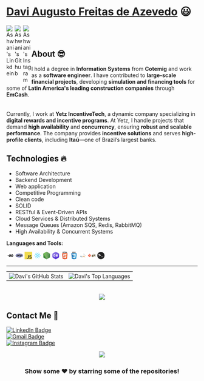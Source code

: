  # <a href="https://www.linkedin.com/in/davi-augusto-25b0991a3/">Davi Augusto Freitas de Azevedo</a> :smiley:
 
<a href="https://www.linkedin.com/in/davi-augusto-25b0991a3">
  <img align="left" alt="Ashwani's Linkdein" width="22px" src="https://cdn.jsdelivr.net/npm/simple-icons@v3/icons/linkedin.svg" />
</a>
<a href="https://github.com/gtkmk">
  <img align="left" alt="Ashwani's Github" width="22px" src="https://cdn.jsdelivr.net/npm/simple-icons@v3/icons/github.svg" />
</a>
<a href="https://www.instagram.com/davi.august">
  <img align="left" alt="Ashwani's Instagram" width="22px" src="https://cdn.jsdelivr.net/npm/simple-icons@v3/icons/instagram.svg" />
</a>

<br/>
<br/>

## About :sunglasses:
I hold a degree in **Information Systems** from **Cotemig** and work as a **software engineer**. I have contributed to **large-scale financial projects**, developing **simulation and financing tools** for some of **Latin America's leading construction companies** through **EmCash**.  
<br/>  
Currently, I work at **Yetz IncentiveTech**, a dynamic company specializing in **digital rewards and incentive programs**. At Yetz, I handle projects that demand **high availability** and **concurrency**, ensuring **robust and scalable performance**. The company provides **incentive solutions** and serves **high-profile clients**, including **Itaú**—one of Brazil’s largest banks.


## Technologies :fire:
- Software Architecture
- Backend Development
- Web application
- Competitive Programming
- Clean code
- SOLID
- RESTful & Event-Driven APIs
- Cloud Services & Distributed Systems
- Message Queues (Amazon SQS, Redis, RabbitMQ)
- High Availability & Concurrent Systems

**Languages and Tools:**  

<code><img height="20" src="https://raw.githubusercontent.com/github/explore/80688e429a7d4ef2fca1e82350fe8e3517d3494d/topics/go/go.png"></code>
<code><img height="20" src="https://raw.githubusercontent.com/github/explore/80688e429a7d4ef2fca1e82350fe8e3517d3494d/topics/php/php.png"></code>
<code><img height="20" src="https://raw.githubusercontent.com/github/explore/80688e429a7d4ef2fca1e82350fe8e3517d3494d/topics/javascript/javascript.png"></code>
<code><img height="20" src="https://raw.githubusercontent.com/github/explore/80688e429a7d4ef2fca1e82350fe8e3517d3494d/topics/react/react.png"></code>
<code><img height="20" src="https://raw.githubusercontent.com/github/explore/80688e429a7d4ef2fca1e82350fe8e3517d3494d/topics/nodejs/nodejs.png"></code>
<code><img height="20" src="https://raw.githubusercontent.com/github/explore/80688e429a7d4ef2fca1e82350fe8e3517d3494d/topics/csharp/csharp.png"></code>
<code><img height="20" src="https://raw.githubusercontent.com/github/explore/80688e429a7d4ef2fca1e82350fe8e3517d3494d/topics/html/html.png"></code>
<code><img height="20" src="https://raw.githubusercontent.com/github/explore/80688e429a7d4ef2fca1e82350fe8e3517d3494d/topics/css/css.png"></code>
<code><img height="20" src="https://raw.githubusercontent.com/github/explore/80688e429a7d4ef2fca1e82350fe8e3517d3494d/topics/mysql/mysql.png"></code>
<code><img height="20" src="https://raw.githubusercontent.com/github/explore/80688e429a7d4ef2fca1e82350fe8e3517d3494d/topics/git/git.png"></code>
<code><img height="20" src="https://raw.githubusercontent.com/github/explore/80688e429a7d4ef2fca1e82350fe8e3517d3494d/topics/terminal/terminal.png"></code>
<br>

<hr></hr>

<div align="center">
  <table>
    <tr>
      <td>
        <img align="center" src="https://github-readme-stats.vercel.app/api?username=gtkmk&&show_icons=true&theme=radical&line_height=27&v=5" alt="Davi's GitHub Stats"/>
      </td>
      <td>
        <img align="center" src="https://github-readme-stats.vercel.app/api/top-langs/?username=gtkmk&layout=compact&theme=radical" alt="Davi's Top Languages"/>
      </td>
    </tr>
  </table>

  <br/>

  <a href="https://github.com/gtkmk/finder_api">
    <img align="center" src="https://github-readme-stats.vercel.app/api/pin/?username=gtkmk&repo=finder_api&theme=radical" />
  </a>
</div>

##  Contact Me :speech_balloon:
[![LinkedIn Badge](https://img.shields.io/badge/-Davi%20Augusto-blue?style=flat-square&logo=linkedin&logoColor=white)](https://www.linkedin.com/in/davi-augusto-25b0991a3/)  
[![Gmail Badge](https://img.shields.io/badge/-deiveaug@gmail.com-c14438?style=flat-square&logo=Gmail&logoColor=white)](mailto:deiveaug@gmail.com)  
[![Instagram Badge](https://img.shields.io/badge/-@davi.august-e4405f?style=flat-square&labelColor=f94877&logo=instagram&logoColor=white)](https://www.instagram.com/davi.august/)  

<p align="center"> 
  <a href="https://u8views.com/github/gtkmk"><img src="https://u8views.com/api/v1/github/profiles/61632426/views/day-week-month-total-count.svg"></a>
</p>

<div align="center">

### Show some ❤️ by starring some of the repositories!

</div>

